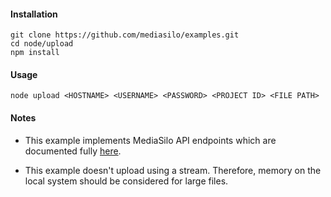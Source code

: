 #### Installation
```
git clone https://github.com/mediasilo/examples.git
cd node/upload
npm install
```

#### Usage

```node upload <HOSTNAME> <USERNAME> <PASSWORD> <PROJECT ID> <FILE PATH>```

#### Notes

* This example implements MediaSilo API endpoints which are documented fully [here](http://docs.mediasilo.com/v3.0/docs).

* This example doesn't upload using a stream. Therefore, memory on the local system should be considered for large files.
